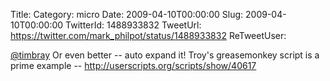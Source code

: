 Title: 
Category: micro
Date: 2009-04-10T00:00:00
Slug: 2009-04-10T00:00:00
TwitterId: 1488933832
TweetUrl: https://twitter.com/mark_philpot/status/1488933832
ReTweetUser: 

[@timbray](https://twitter.com/timbray) Or even better -- auto expand it! Troy's greasemonkey script is a prime example -- http://userscripts.org/scripts/show/40617